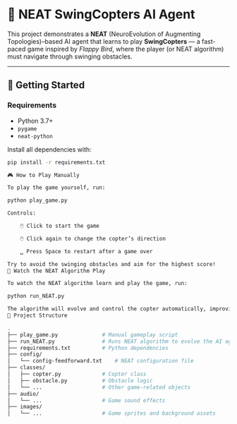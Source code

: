# 🧠 NEAT SwingCopters AI Agent

This project demonstrates a **NEAT** (NeuroEvolution of Augmenting Topologies)–based AI agent that learns to play **SwingCopters** — a fast-paced game inspired by *Flappy Bird*, where the player (or NEAT algorithm) must navigate through swinging obstacles.

---

## 🚀 Getting Started

### Requirements

- Python 3.7+
- `pygame`
- `neat-python`

Install all dependencies with:

```bash
pip install -r requirements.txt

🎮 How to Play Manually

To play the game yourself, run:

python play_game.py

Controls:

    🖱️ Click to start the game

    🖱️ Click again to change the copter’s direction

    ␣ Press Space to restart after a game over

Try to avoid the swinging obstacles and aim for the highest score!
🤖 Watch the NEAT Algorithm Play

To watch the NEAT algorithm learn and play the game, run:

python run_NEAT.py

The algorithm will evolve and control the copter automatically, improving its performance over generations.
📁 Project Structure

.
├── play_game.py              # Manual gameplay script
├── run_NEAT.py               # Runs NEAT algorithm to evolve the AI agent
├── requirements.txt          # Python dependencies
├── config/
│   └── config-feedforward.txt    # NEAT configuration file
├── classes/
│   ├── copter.py             # Copter class
│   ├── obstacle.py           # Obstacle logic
│   └── ...                   # Other game-related objects
├── audio/
│   └── ...                   # Game sound effects
├── images/
│   └── ...                   # Game sprites and background assets
